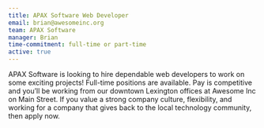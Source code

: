 ```yaml
---
title: APAX Software Web Developer
email: brian@awesomeinc.org
team: APAX Software
manager: Brian
time-commitment: full-time or part-time
active: true
---
```

APAX Software is looking to hire dependable web developers to work on some exciting projects! Full-time positions are available. Pay is competitive and you’ll be working from our downtown Lexington offices at Awesome Inc on Main Street. If you value a strong company culture, flexibility, and working for a company that gives back to the local technology community, then apply now.